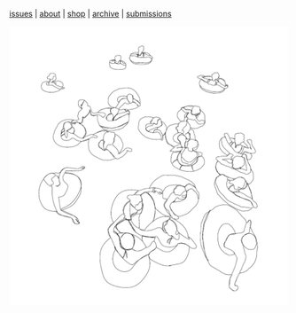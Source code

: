 [issues](issues.md) | [about](about.md)  |  [shop](shop.md)  |  [archive](archive.md)  |  [submissions](submit.md)

<p align="center">
  <img src="pictures/issuesixhomepage.jpeg" alt="bathers" width="800">
</p>



